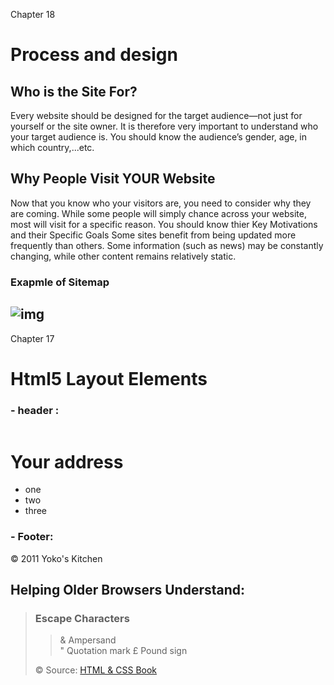 Chapter 18 

# Process and design 

## Who is the Site For? 

Every website should be designed for the target audience—not just for yourself or the site owner. It is therefore very important to understand who your target audience is. 
You should know the audience’s gender, age, in which country,...etc. 

## Why People Visit YOUR Website 

Now that you know who your visitors are, you need to consider why they are coming. While some people will simply chance across your website, most will visit for a specific reason. You should know thier Key Motivations and their Specific Goals 
Some sites benefit from being updated more frequently than others. Some information (such as news) may be constantly changing, while other content remains relatively static. 
### Exapmle of Sitemap
![img](https://static-cse.canva.com/blob/160897/Beige-Cafe-Site-Map-Chart.jpg)
--------------- 
Chapter 17

# Html5 Layout Elements
### - header :
> <header>
<h1> Your address </h1>
<nav><ul>
<li>one </li>
<li>two </li>
<li>three </li>
</ul></nav>
</header>

### - Footer:
> <footer>
 &copy; 2011 Yoko's Kitchen
</footer>

## Helping Older Browsers Understand: 
> <!--[if lt IE 9]>
<script src="http://html5shiv.googlecode.com/svn/
 trunk/html5.js"></script>
<![endif]-->

Chapter 8
## Extra Markup

### Comments in HTML : <!-- -->

> <!-- comment goes here -->

### Escape Characters
>&   Ampersand  
"   Quotation mark 
£   Pound sign

&copy; Source: [HTML & CSS Book](https://slack-files.com/files-pri-safe/TNGRRLUMA-F01U4KQPKQB/html_css.pdf?c=1618333476-d711d572f1534bf2)






